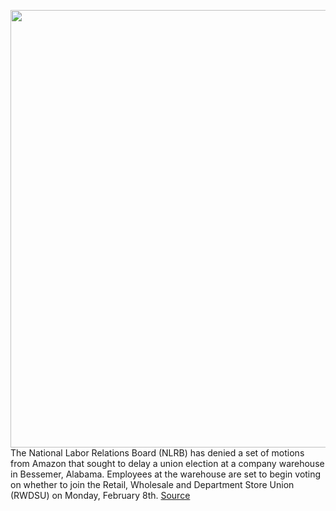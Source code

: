 <img src='https://cdn.vox-cdn.com/thumbor/zWHDaLAPL66gGR7HSrHjfYE5g6E=/0x0:3000x2000/1200x800/filters:focal(1260x760:1740x1240)/cdn.vox-cdn.com/uploads/chorus_image/image/68775258/acastro_190920_1777_amazon_0001.0.0.png' width='700px' /><br/>
The National Labor Relations Board (NLRB) has denied a set of motions from Amazon that sought to delay a union election at a company warehouse in Bessemer, Alabama. Employees at the warehouse are set to begin voting on whether to join the Retail, Wholesale and Department Store Union (RWDSU) on Monday, February 8th.
<a href='https://www.theverge.com/2021/2/5/22268280/amazon-nlrb-denied-union-election-alabama-warehouse'> Source <a/>